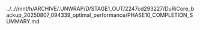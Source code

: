 ../..//mnt/h/ARCHIVE/.UNWRAP/D/STAGE1_OUT/2247cd293227/DuRiCore_backup_20250807_094339_optimal_performance/PHASE10_COMPLETION_SUMMARY.md